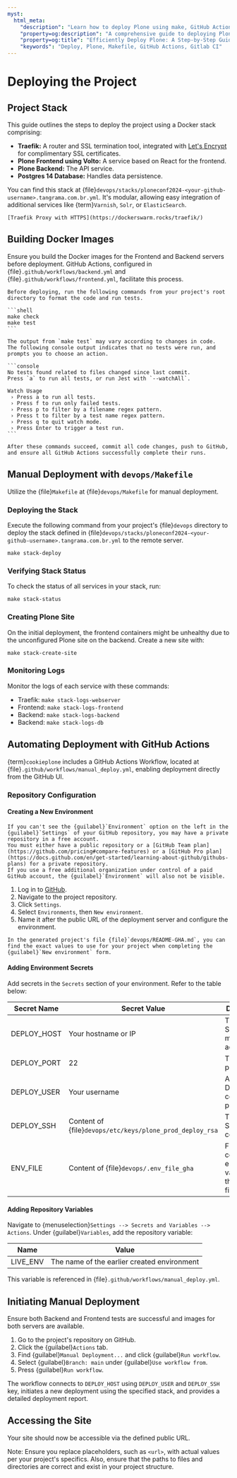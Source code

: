 ```yaml
---
myst:
  html_meta:
    "description": "Learn how to deploy Plone using make, GitHub Actions, or Gitlab CI with ease."
    "property=og:description": "A comprehensive guide to deploying Plone via various methods."
    "property=og:title": "Efficiently Deploy Plone: A Step-by-Step Guide"
    "keywords": "Deploy, Plone, Makefile, GitHub Actions, Gitlab CI"
---
```


# Deploying the Project

## Project Stack

This guide outlines the steps to deploy the project using a Docker stack comprising:

- **Traefik:** A router and SSL termination tool, integrated with [Let's Encrypt](https://letsencrypt.org/) for complimentary SSL certificates.
- **Plone Frontend using Volto:** A service based on React for the frontend.
- **Plone Backend:** The API service.
- **Postgres 14 Database:** Handles data persistence.

You can find this stack at {file}`devops/stacks/ploneconf2024-<your-github-username>.tangrama.com.br.yml`. It's modular, allowing easy integration of additional services like {term}`Varnish`, `Solr`, or `ElasticSearch`.

```{seealso}
[Traefik Proxy with HTTPS](https://dockerswarm.rocks/traefik/)
```

## Building Docker Images

Ensure you build the Docker images for the Frontend and Backend servers before deployment.
GitHub Actions, configured in {file}`.github/workflows/backend.yml` and {file}`.github/workflows/frontend.yml`, facilitate this process.

````{important}
Before deploying, run the following commands from your project's root directory to format the code and run tests.

```shell
make check
make test
```

The output from `make test` may vary according to changes in code.
The following console output indicates that no tests were run, and prompts you to choose an action.

```console
No tests found related to files changed since last commit.
Press `a` to run all tests, or run Jest with `--watchAll`.

Watch Usage
 › Press a to run all tests.
 › Press f to run only failed tests.
 › Press p to filter by a filename regex pattern.
 › Press t to filter by a test name regex pattern.
 › Press q to quit watch mode.
 › Press Enter to trigger a test run.
```

After these commands succeed, commit all code changes, push to GitHub, and ensure all GitHub Actions successfully complete their runs.
````


## Manual Deployment with `devops/Makefile`

Utilize the {file}`Makefile` at {file}`devops/Makefile` for manual deployment.

### Deploying the Stack

Execute the following command from your project's {file}`devops` directory to deploy the stack defined in {file}`devops/stacks/ploneconf2024-<your-github-username>.tangrama.com.br.yml` to the remote server.

```shell
make stack-deploy
```

### Verifying Stack Status

To check the status of all services in your stack, run:

```shell
make stack-status
```

### Creating Plone Site

On the initial deployment, the frontend containers might be unhealthy due to the unconfigured Plone site on the backend. Create a new site with:

```shell
make stack-create-site
```

### Monitoring Logs

Monitor the logs of each service with these commands:

-   Traefik: `make stack-logs-webserver`
-   Frontend: `make stack-logs-frontend`
-   Backend: `make stack-logs-backend`
-   Backend: `make stack-logs-db`

## Automating Deployment with GitHub Actions

{term}`cookieplone` includes a GitHub Actions Workflow, located at {file}`.github/workflows/manual_deploy.yml`, enabling deployment directly from the GitHub UI.

### Repository Configuration

#### Creating a New Environment

```{important}
If you can't see the {guilabel}`Environment` option on the left in the {guilabel}`Settings` of your GitHub repository, you may have a private repository in a free account.
You must either have a public repository or a [GitHub Team plan](https://github.com/pricing#compare-features) or a [GitHub Pro plan](https://docs.github.com/en/get-started/learning-about-github/githubs-plans) for a private repository.
If you use a free additional organization under control of a paid GitHub account, the {guilabel}`Environment` will also not be visible.
```

1. Log in to [GitHub](https://github.com/).
2. Navigate to the project repository.
3. Click `Settings`.
4. Select `Environments`, then `New environment`.
5. Name it after the public URL of the deployment server and configure the environment.

```{seealso}
In the generated project's file {file}`devops/README-GHA.md`, you can find the exact values to use for your project when completing the {guilabel}`New environment` form.
```

#### Adding Environment Secrets

Add secrets in the `Secrets` section of your environment. Refer to the table below:

| Secret Name | Secret Value                                             | Description                                               |
|-------------|----------------------------------------------------------|-----------------------------------------------------------|
| DEPLOY_HOST | Your hostname or IP                                      | The Docker Swarm manager's address.                       |
| DEPLOY_PORT | 22                                                       | The SSHD port.                                            |
| DEPLOY_USER | Your username                                            | A user with Docker command permissions.                   |
| DEPLOY_SSH  | Content of {file}`devops/etc/keys/plone_prod_deploy_rsa` | The private SSH key for connection.                       |
| ENV_FILE    | Content of {file}`devops/.env_file_gha`                  | File containing environment variables for the stack file. |

#### Adding Repository Variables

Navigate to {menuselection}`Settings --> Secrets and Variables --> Actions`. Under {guilabel}`Variables`, add the repository variable:

| Name     | Value |
|----------|-------|
| LIVE_ENV | The name of the earlier created environment |

This variable is referenced in {file}`.github/workflows/manual_deploy.yml`.

## Initiating Manual Deployment

Ensure both Backend and Frontend tests are successful and images for both servers are available.

1. Go to the project's repository on GitHub.
2. Click the {guilabel}`Actions` tab.
3. Find {guilabel}`Manual Deployment...` and click {guilabel}`Run workflow`.
4. Select {guilabel}`Branch: main` under {guilabel}`Use workflow from`.
5. Press {guilabel}`Run workflow`.

The workflow connects to `DEPLOY_HOST` using `DEPLOY_USER` and `DEPLOY_SSH` key, initiates a new deployment using the specified stack, and provides a detailed deployment report.

## Accessing the Site

Your site should now be accessible via the defined public URL.

Note: Ensure you replace placeholders, such as `<url>`, with actual values per your project's specifics. Also, ensure that the paths to files and directories are correct and exist in your project structure.
